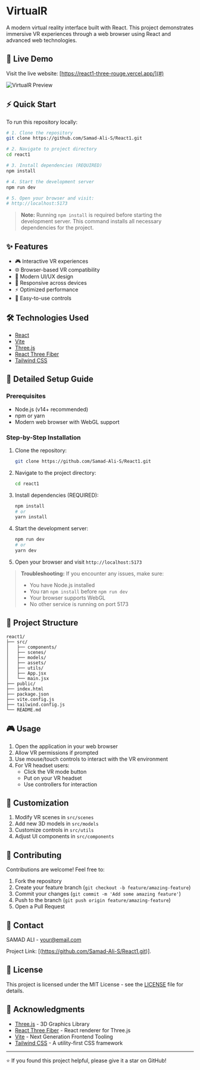 # VirtualR

A modern virtual reality interface built with React. This project demonstrates immersive VR experiences through a web browser using React and advanced web technologies.

## 🚀 Live Demo

Visit the live website: [https://react1-three-rouge.vercel.app/](#)

![VirtualR Preview](your-screenshot-url-here) 
 
## ⚡ Quick Start

To run this repository locally:

```bash
# 1. Clone the repository
git clone https://github.com/Samad-Ali-S/React1.git

# 2. Navigate to project directory
cd react1

# 3. Install dependencies (REQUIRED)
npm install

# 4. Start the development server
npm run dev

# 5. Open your browser and visit:
# http://localhost:5173
```

> **Note:** Running `npm install` is required before starting the development server. This command installs all necessary dependencies for the project.

## ✨ Features

- 🎮 Interactive VR experiences
- 🌐 Browser-based VR compatibility
- 🎨 Modern UI/UX design
- 📱 Responsive across devices
- ⚡ Optimized performance
- 🔌 Easy-to-use controls

## 🛠️ Technologies Used

- [React](https://reactjs.org/)
- [Vite](https://vitejs.dev/)
- [Three.js](https://threejs.org/)
- [React Three Fiber](https://docs.pmnd.rs/react-three-fiber/)
- [Tailwind CSS](https://tailwindcss.com/)

## 🚀 Detailed Setup Guide

### Prerequisites

- Node.js (v14+ recommended)
- npm or yarn
- Modern web browser with WebGL support

### Step-by-Step Installation

1. Clone the repository:
   ```bash
   git clone https://github.com/Samad-Ali-S/React1.git
   ```

2. Navigate to the project directory:
   ```bash
   cd react1
   ```

3. Install dependencies (REQUIRED):
   ```bash
   npm install
   # or
   yarn install
   ```

4. Start the development server:
   ```bash
   npm run dev
   # or
   yarn dev
   ```

5. Open your browser and visit `http://localhost:5173`

> **Troubleshooting:** If you encounter any issues, make sure:
> - You have Node.js installed
> - You ran `npm install` before `npm run dev`
> - Your browser supports WebGL
> - No other service is running on port 5173

## 📁 Project Structure

```
react1/
├── src/
│   ├── components/
│   ├── scenes/
│   ├── models/
│   ├── assets/
│   ├── utils/
│   ├── App.jsx
│   └── main.jsx
├── public/
├── index.html
├── package.json
├── vite.config.js
├── tailwind.config.js
└── README.md
```

## 🎮 Usage

1. Open the application in your web browser
2. Allow VR permissions if prompted
3. Use mouse/touch controls to interact with the VR environment
4. For VR headset users:
   - Click the VR mode button
   - Put on your VR headset
   - Use controllers for interaction

## 🎨 Customization

1. Modify VR scenes in `src/scenes`
2. Add new 3D models in `src/models`
3. Customize controls in `src/utils`
4. Adjust UI components in `src/components`

## 🤝 Contributing

Contributions are welcome! Feel free to:

1. Fork the repository
2. Create your feature branch (`git checkout -b feature/amazing-feature`)
3. Commit your changes (`git commit -m 'Add some amazing feature'`)
4. Push to the branch (`git push origin feature/amazing-feature`)
5. Open a Pull Request

## 📧 Contact

SAMAD ALI - [your@email.com](Fa23bese0016@maju.edu.pk)

Project Link: [(https://github.com/Samad-Ali-S/React1.git)].

## 📝 License

This project is licensed under the MIT License - see the [LICENSE](LICENSE) file for details.

## 🙏 Acknowledgments

- [Three.js](https://threejs.org/) - 3D Graphics Library
- [React Three Fiber](https://docs.pmnd.rs/react-three-fiber/) - React renderer for Three.js
- [Vite](https://vitejs.dev/) - Next Generation Frontend Tooling
- [Tailwind CSS](https://tailwindcss.com/) - A utility-first CSS framework

---

⭐️ If you found this project helpful, please give it a star on GitHub!
